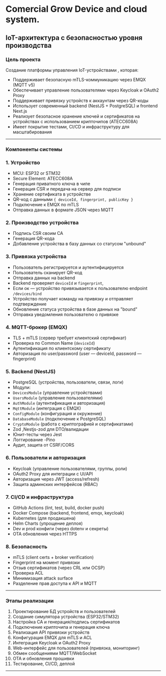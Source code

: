 # Comercial Grow Device and cloud system.

## IoT-архитектура с безопасностью уровня производства

### Цель проекта

Создание платформы управления IoT-устройствами , которая:

- Поддерживает безопасную mTLS-коммуникацию через EMQX (MQTT v5)
- Обеспечивает управление пользователями через Keycloak и OAuth2 Proxy
- Поддерживает привязку устройств к аккаунтам через QR-коды
- Использует современный backend (NestJS + PostgreSQL) и frontend Next.js
- Реализует безопасное хранение ключей и сертификатов на устройствах с использованием крипточипов (ATECC608A)
- Имеет покрытие тестами, CI/CD и инфраструктуру для масштабирования

---

### Компоненты системы

### 1. Устройство

- MCU: ESP32 or STM32
- Secure Element: ATECC608A
- Генерация приватного ключа в чипе
- Генерация CSR и передача на сервер для подписи
- Хранение сертификата в устройстве
- QR-код с данными `{ deviceId, fingerprint, publicKey }`
- Подключение к EMQX по mTLS
- Отправка данных в формате JSON через MQTT

### 2. Производство устройства

<!-- - Backend генерирует Device ID -->

- Подпись CSR своим CA
- Генерация QR-кода
- Добавление устройства в базу данных со статусом "unbound"

### 3. Привязка устройства

- Пользователь регистрируется и аутентифицируется
- Пользователь сканирует QR-код
- Отправка данных на backend
- Backend проверяет `deviceId` и `fingerprint`,
- Если ок — устройство привязывается к пользователю endpoint `/devices/bind`
- Устройство получает команду на привязку и отправляет подтверждение
- Обновление статуса устройства в базе данных на "bound"
- Отправка уведомления пользователю о привязке

### 4. MQTT-брокер (EMQX)

- TLS + mTLS (сервер требует клиентский сертификат)
- Проверка по Common Name (`deviceId`)
- Аутентификация по клиентскому сертификату
- Авторизация по user/password (user — deviceId, password — fingerprint)

### 5. Backend (NestJS)

- PostgreSQL (устройства, пользователи, связи, логи)
- Модули:
- `DevicesModule` (управление устройствами)
- `UsersModule` (управление пользователями)
- `AuthModule` (аутентификация и авторизация)
- `MqttModule` (интеграция с EMQX)
- `ConfigModule` (конфигурация и окружение)
- `DatabaseModule` (подключение к PostgreSQL)
- `CryptoModule` (работа с криптографией и сертификатами)
- Zod ,Nestjs-zod для DTO/валидации
- Юнит-тесты через Jest
- Логгирование -Pino
- Аудит, защита от CSRF/CORS

### 6. Пользователи и авторизация

- Keycloak (управление пользователями, группы, роли)
- OAuth2 Proxy для интеграции с UI/API
- Авторизация через JWT (access/refresh)
- Защита админских интерфейсов (RBAC)

### 7. CI/CD и инфраструктура

- GitHub Actions (lint, test, build, docker push)
- Docker Compose (backend, frontend, emqx, keycloak)
- Kubernetes (для продакшена)
- Helm Charts (упрощение деплоя)
- Dev и prod конфиги (через dotenv и секреты)
- OTA обновления через HTTPS

### 8. Безопасность

- mTLS (client certs + broker verification)
- Fingerprint на момент привязки
- Отзыв сертификатов (через CRL или OCSP)
- Проверка ACL
- Минимизация attack surface
- Разделение прав доступа к API и MQTT

---

### Этапы реализации

1. Проектирование БД устройств и пользователей
2. Создание симулятора устройства (ESP32/STM32)
3. Настройка CA и генерация/подпись сертификатов
4. Подключение крипточипа и генерация ключа
5. Реализация API привязки устройств
6. Конфигурация EMQX для mTLS и ACL
7. Интеграция Keycloak и OAuth2 Proxy
8. Web-интерфейс для пользователей (привязка, мониторинг)
9. Обмен сообщениями MQTT/WebSocket
10. OTA и обновления прошивки
11. Тестирование, CI/CD, деплой

---
